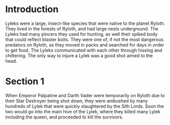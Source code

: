 # Introduction
Lyleks were a large, insect-like species that were native to the planet Ryloth.
They lived in the forests of Ryloth, and had large nests underground.
The Lyleks had many pincers they used for hunting, as well their spiked body that could reflect blaster bolts.
They were one of, if not the most dangerous predators on Ryloth, as they moved in packs and searched for days in order to get food.
The Lyleks communicated with each other through hissing and chittering.
The only way to injure a Lylek was a good shot aimed to the head.

# Section 1
When Emperor Palpatine and Darth Vader were temporarily on Ryloth due to their Star Destroyer being shot down, they were ambushed by many hundreds of Lylek that were quickly slaughtered by the Sith Lords.
Soon the two would go into the main hive of the Lylek, where they killed many Lylek including the queen, and proceeded to kill the survivors.